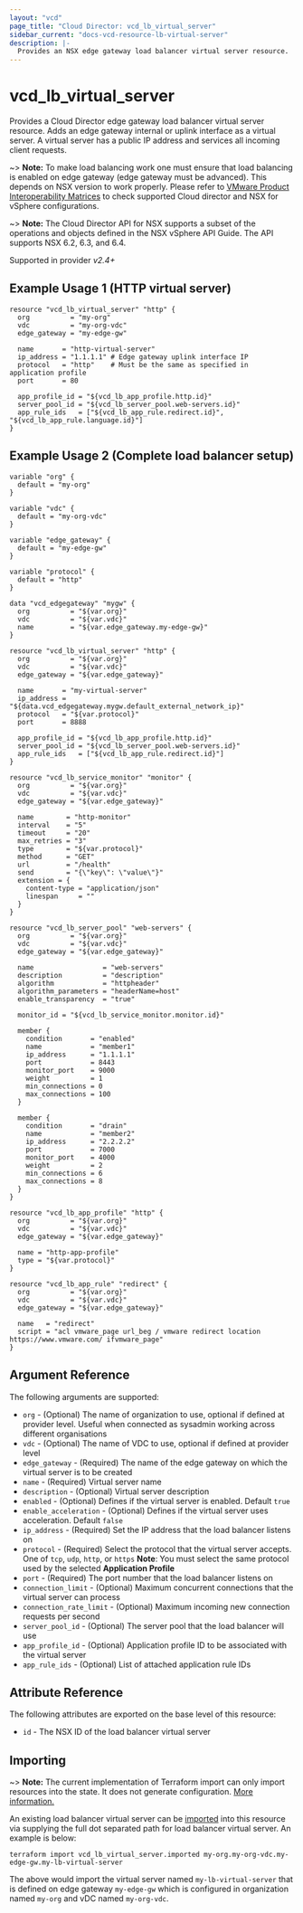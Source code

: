 ```yaml
---
layout: "vcd"
page_title: "Cloud Director: vcd_lb_virtual_server"
sidebar_current: "docs-vcd-resource-lb-virtual-server"
description: |-
  Provides an NSX edge gateway load balancer virtual server resource.
---
```


# vcd\_lb\_virtual\_server

Provides a Cloud Director edge gateway load balancer virtual server resource. Adds an edge gateway
internal or uplink interface as a virtual server. A virtual server has a public IP address and services all incoming client requests. 

~> **Note:** To make load balancing work one must ensure that load balancing is enabled on edge gateway (edge gateway must be advanced).
This depends on NSX version to work properly. Please refer to [VMware Product Interoperability Matrices](https://www.vmware.com/resources/compatibility/sim/interop_matrix.php#interop&29=&93=) 
to check supported Cloud director and NSX for vSphere configurations.

~> **Note:** The Cloud Director API for NSX supports a subset of the operations and objects defined in the NSX vSphere 
API Guide. The API supports NSX 6.2, 6.3, and 6.4.

Supported in provider *v2.4+*

## Example Usage 1 (HTTP virtual server)

```hcl
resource "vcd_lb_virtual_server" "http" {
  org          = "my-org"
  vdc          = "my-org-vdc"
  edge_gateway = "my-edge-gw"
  
  name       = "http-virtual-server"
  ip_address = "1.1.1.1" # Edge gateway uplink interface IP
  protocol   = "http"    # Must be the same as specified in application profile
  port       = 80
  
  app_profile_id = "${vcd_lb_app_profile.http.id}"
  server_pool_id = "${vcd_lb_server_pool.web-servers.id}"
  app_rule_ids   = ["${vcd_lb_app_rule.redirect.id}", "${vcd_lb_app_rule.language.id}"]
}
```

## Example Usage 2 (Complete load balancer setup)
```hcl
variable "org" {
  default = "my-org"
}

variable "vdc" {
  default = "my-org-vdc"
}

variable "edge_gateway" {
  default = "my-edge-gw"
}

variable "protocol" {
  default = "http"
}

data "vcd_edgegateway" "mygw" {
  org          = "${var.org}"
  vdc          = "${var.vdc}"
  name         = "${var.edge_gateway.my-edge-gw}"
}

resource "vcd_lb_virtual_server" "http" {
  org          = "${var.org}"
  vdc          = "${var.vdc}"
  edge_gateway = "${var.edge_gateway}"

  name       = "my-virtual-server"
  ip_address = "${data.vcd_edgegateway.mygw.default_external_network_ip}"
  protocol   = "${var.protocol}"
  port       = 8888

  app_profile_id = "${vcd_lb_app_profile.http.id}"
  server_pool_id = "${vcd_lb_server_pool.web-servers.id}"
  app_rule_ids   = ["${vcd_lb_app_rule.redirect.id}"]
}

resource "vcd_lb_service_monitor" "monitor" {
  org          = "${var.org}"
  vdc          = "${var.vdc}"
  edge_gateway = "${var.edge_gateway}"

  name        = "http-monitor"
  interval    = "5"
  timeout     = "20"
  max_retries = "3"
  type        = "${var.protocol}"
  method      = "GET"
  url         = "/health"
  send        = "{\"key\": \"value\"}"
  extension = {
    content-type = "application/json"
    linespan     = ""
  }
}

resource "vcd_lb_server_pool" "web-servers" {
  org          = "${var.org}"
  vdc          = "${var.vdc}"
  edge_gateway = "${var.edge_gateway}"

  name                 = "web-servers"
  description          = "description"
  algorithm            = "httpheader"
  algorithm_parameters = "headerName=host"
  enable_transparency  = "true"

  monitor_id = "${vcd_lb_service_monitor.monitor.id}"

  member {
    condition       = "enabled"
    name            = "member1"
    ip_address      = "1.1.1.1"
    port            = 8443
    monitor_port    = 9000
    weight          = 1
    min_connections = 0
    max_connections = 100
  }

  member {
    condition       = "drain"
    name            = "member2"
    ip_address      = "2.2.2.2"
    port            = 7000
    monitor_port    = 4000
    weight          = 2
    min_connections = 6
    max_connections = 8
  }
}

resource "vcd_lb_app_profile" "http" {
  org          = "${var.org}"
  vdc          = "${var.vdc}"
  edge_gateway = "${var.edge_gateway}"

  name = "http-app-profile"
  type = "${var.protocol}"
}

resource "vcd_lb_app_rule" "redirect" {
  org          = "${var.org}"
  vdc          = "${var.vdc}"
  edge_gateway = "${var.edge_gateway}"

  name   = "redirect"
  script = "acl vmware_page url_beg / vmware redirect location https://www.vmware.com/ ifvmware_page"
}
```

## Argument Reference

The following arguments are supported:

* `org` - (Optional) The name of organization to use, optional if defined at provider level. Useful
when connected as sysadmin working across different organisations
* `vdc` - (Optional) The name of VDC to use, optional if defined at provider level
* `edge_gateway` - (Required) The name of the edge gateway on which the virtual server is to be
created
* `name` - (Required) Virtual server name
* `description` - (Optional) Virtual server description
* `enabled` - (Optional) Defines if the virtual server is enabled. Default `true`
* `enable_acceleration` - (Optional) Defines if the virtual server uses acceleration. Default
`false`
* `ip_address` - (Required) Set the IP address that the load balancer listens on
* `protocol` - (Required) Select the protocol that the virtual server accepts. One of `tcp`, `udp`,
`http`, or `https` **Note**: You must select the same protocol used by the selected
**Application Profile**
* `port` - (Required) The port number that the load balancer listens on
* `connection_limit` - (Optional) Maximum concurrent connections that the virtual server can process
* `connection_rate_limit` - (Optional) Maximum incoming new connection requests per second
* `server_pool_id` - (Optional) The server pool that the load balancer will use
* `app_profile_id` - (Optional) Application profile ID to be associated with the virtual server
* `app_rule_ids` - (Optional) List of attached application rule IDs

## Attribute Reference

The following attributes are exported on the base level of this resource:

* `id` - The NSX ID of the load balancer virtual server

## Importing

~> **Note:** The current implementation of Terraform import can only import resources into the state. It does not generate
configuration. [More information.](https://www.terraform.io/docs/import/)

An existing load balancer virtual server can be [imported][docs-import] into this resource
via supplying the full dot separated path for load balancer virtual server. An example is below:

[docs-import]: https://www.terraform.io/docs/import/

```
terraform import vcd_lb_virtual_server.imported my-org.my-org-vdc.my-edge-gw.my-lb-virtual-server
```

The above would import the virtual server named `my-lb-virtual-server` that is defined on edge gateway
`my-edge-gw` which is configured in organization named `my-org` and vDC named `my-org-vdc`.

